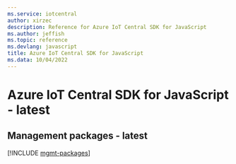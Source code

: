 ```yaml
---
ms.service: iotcentral
author: xirzec
description: Reference for Azure IoT Central SDK for JavaScript
ms.author: jeffish
ms.topic: reference
ms.devlang: javascript
title: Azure IoT Central SDK for JavaScript
ms.data: 10/04/2022
---
```

# Azure IoT Central SDK for JavaScript - latest

## Management packages - latest
[!INCLUDE [mgmt-packages](iot-central-mgmt-index.md)]